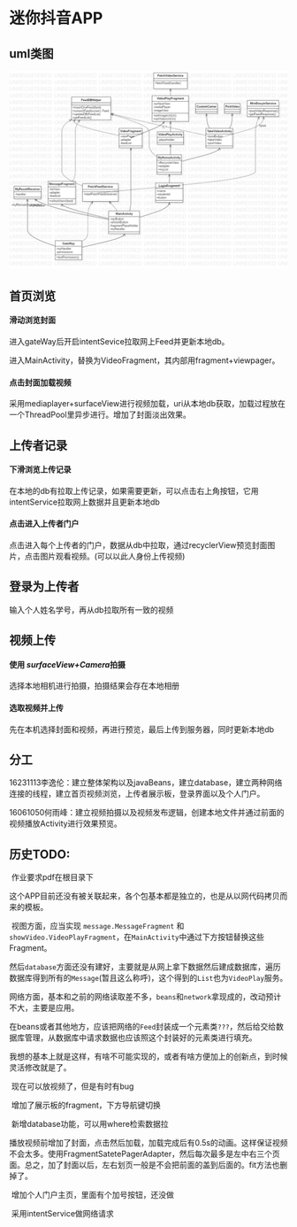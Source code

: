 # 迷你抖音APP

## uml类图

<img src='./Main.png'/>

## 首页浏览

#### **滑动浏览封面**

进入gateWay后开启intentSevice拉取网上Feed并更新本地db。

进入MainActivity，替换为VideoFragment，其内部用fragment+viewpager。

#### 点击封面加载视频

采用mediaplayer+surfaceView进行视频加载，uri从本地db获取，加载过程放在一个ThreadPool里异步进行。增加了封面淡出效果。

## 上传者记录

#### **下滑浏览上传记录**

在本地的db有拉取上传记录，如果需要更新，可以点击右上角按钮，它用intentService拉取网上数据并且更新本地db

#### 点击进入上传者门户

点击进入每个上传者的门户，数据从db中拉取，通过recyclerView预览封面图片，点击图片观看视频。(可以以此人身份上传视频)

## 登录为上传者

输入个人姓名学号，再从db拉取所有一致的视频

## 视频上传

#### **使用** ***surfaceView+Camera***拍摄

选择本地相机进行拍摄，拍摄结果会存在本地相册

#### 选取视频并上传

先在本机选择封面和视频，再进行预览，最后上传到服务器，同时更新本地db



## 分工

16231113李逸伦：建立整体架构以及javaBeans，建立database，建立两种网络连接的线程，建立首页视频浏览，上传者展示板，登录界面以及个人门户。

16061050何雨峰：建立视频拍摄以及视频发布逻辑，创建本地文件并通过前面的视频播放Activity进行效果预览。





## 历史TODO:

​	作业要求pdf在根目录下

​	这个APP目前还没有被关联起来，各个包基本都是独立的，也是从以网代码拷贝而来的模板。

​	视图方面，应当实现 ```message.MessageFragment``` 和 ```showVideo.VideoPlayFragment```，在```MainActivity```中通过下方按钮替换这些Fragment。

​	然后```database```方面还没有建好，主要就是从网上拿下数据然后建成数据库，遍历数据库得到所有的```Message```(暂且这么称呼)，这个得到的```List```也为```VideoPlay```服务。

​	网络方面，基本和之前的网络读取差不多，```beans```和```network```拿现成的，改动预计不大，主要是应用。 

在beans或者其他地方，应该把网络的```Feed```封装成一个元素类```???```，然后给交给数据库管理，从数据库中请求数据也应该照这个封装好的元素类进行填充。

​	我想的基本上就是这样，有啥不可能实现的，或者有啥方便加上的创新点，到时候灵活修改就是了。





​	现在可以放视频了，但是有时有bug



​	增加了展示板的fragment，下方导航键切换



​	新增database功能，可以用where检索数据拉



​	播放视频前增加了封面，点击然后加载，加载完成后有0.5s的动画。这样保证视频不会太多。使用FragmentSatetePagerAdapter，然后每次最多是左中右三个页面。总之，加了封面以后，左右划页一般是不会把前面的盖到后面的。fit方法也删掉了。



​	增加个人门户主页，里面有个加号按钮，还没做



​	采用intentService做网络请求